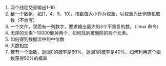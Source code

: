 1. 两个线程交替输出1-10
2. 给一个数组，如[1，4，5，10]，按数值大小作为权重，以权重为比例随机取数（不会写） 
3. 一个文件，里面有一列数字，要求输出最大的3个不重复的数。（linux 命令）
4. 无序的元素1-10000删掉两个，如何找到被删除的两个元素。
5. 如何得到数据流中的中位数
6. 大数相加
7. 若有一个函数，返回0的概率是60%，返回1的概率是40%，如何利用这个函数获得50%的概率